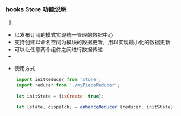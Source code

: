 
### hooks Store 功能说明
1. 
 
- 以发布订阅的模式实现统一管理的数据中心
- 支持创建以命名空间为模块的数据更新，用以实现最小化的数据更新
- 可以让任意两个组件之间进行数据传递
- 

* 使用方式
```js
    import initReducer from 'store';
    import reducer from './myPieceReducer';
    
    let initState = {isCreate: true};

    let [state, dispatch] = enhanceReducer (reducer, initState);
    
```

